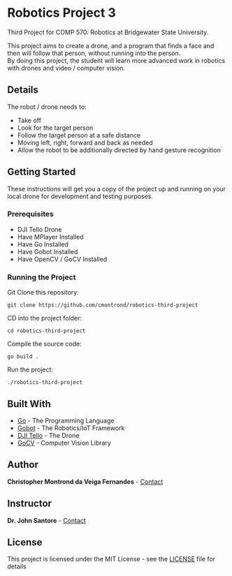 # Robotics Project 3

Third Project for COMP 570: Robotics at Bridgewater State University.<br>

This project aims to create a drone, and a program that finds a face and then will follow that person, without 
running into the person. <br>
By doing this project, the student will learn more advanced work in robotics with drones and video / computer vision.

## Details

The robot / drone needs to:

* Take off
* Look for the target person
* Follow the target person at a safe distance
* Moving left, right, forward and back as needed
* Allow the robot to be additionally directed by hand gesture recognition

## Getting Started

These instructions will get you a copy of the project up and running on your local drone for development 
and testing purposes.

### Prerequisites

* DJI Tello Drone
* Have MPlayer Installed
* Have Go Installed
* Have Gobot Installed
* Have OpenCV / GoCV Installed

### Running the Project

Git Clone this repository:

```
git clone https://github.com/cmontrond/robotics-third-project
```

CD into the project folder:

```
cd robotics-third-project
```

Compile the source code:

```
go build .
```

Run the project:

```
./robotics-third-project
```

## Built With

* [Go](https://golang.org//) - The Programming Language
* [Gobot](https://gobot.io/) - The Robotics/IoT Framework
* [DJI Tello](https://www.ryzerobotics.com/tello) - The Drone
* [GoCV](https://gocv.io/) - Computer Vision Library

## Author

**Christopher Montrond da Veiga Fernandes** - [Contact](mailto:cmontronddaveigafern@student.bridgew.edu)

## Instructor

**Dr. John Santore** - [Contact](mailto:jsantore@bridgew.edu)

## License

This project is licensed under the MIT License - see the [LICENSE](LICENSE) file for details
